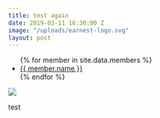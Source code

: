 ```yaml
---
title: test again
date: 2019-03-11 16:30:00 Z
image: "/uploads/earnest-logo.svg"
layout: post
---
```


<ul>
{% for member in site.data.members %}
<li>
<a href="https://github.com/{{ member.github }}">
{{ member.name }}
</a>
</li>
{% endfor %}
</ul>

<img src="{{post.image}}">

test